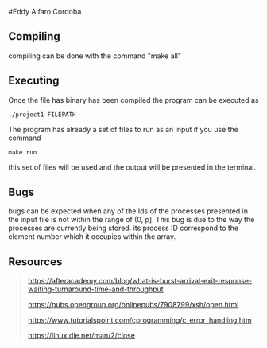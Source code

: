 #Eddy Alfaro Cordoba

## Compiling
compiling can be done with the command "make all"

## Executing
Once the file has binary has been compiled the program can be executed as 
```
./project1 FILEPATH
```

The program has already a set of files to run as an input if you use the command 

```
make run
```

this set of files will be used and the output will be presented in the terminal.

## Bugs
bugs can be expected when any of the Ids of the processes presented in the input file is not within the range of (0, p]. This bug is due to the way the processes are currently being stored. its process ID correspond to the element number which it occupies within the array.

## Resources
> https://afteracademy.com/blog/what-is-burst-arrival-exit-response-waiting-turnaround-time-and-throughput
>
> https://pubs.opengroup.org/onlinepubs/7908799/xsh/open.html
>
> https://www.tutorialspoint.com/cprogramming/c_error_handling.htm
>
> https://linux.die.net/man/2/close
